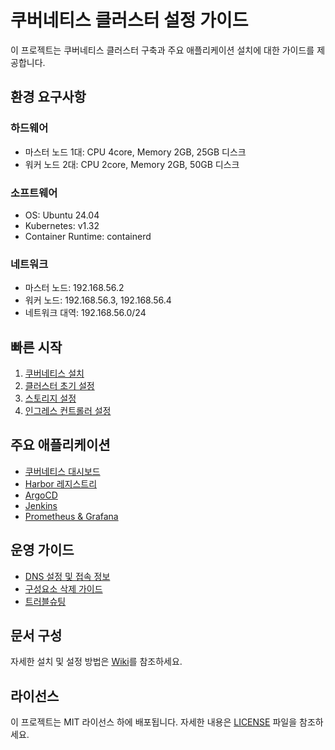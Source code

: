 # 쿠버네티스 클러스터 설정 가이드

이 프로젝트는 쿠버네티스 클러스터 구축과 주요 애플리케이션 설치에 대한 가이드를 제공합니다.

## 환경 요구사항

### 하드웨어

- 마스터 노드 1대: CPU 4core, Memory 2GB, 25GB 디스크
- 워커 노드 2대: CPU 2core, Memory 2GB, 50GB 디스크

### 소프트웨어

- OS: Ubuntu 24.04
- Kubernetes: v1.32
- Container Runtime: containerd

### 네트워크

- 마스터 노드: 192.168.56.2
- 워커 노드: 192.168.56.3, 192.168.56.4
- 네트워크 대역: 192.168.56.0/24

## 빠른 시작

1. [쿠버네티스 설치](https://github.com/minus43/k8s-practice/wiki/Kubernetes-Installation)
2. [클러스터 초기 설정](https://github.com/minus43/k8s-practice/wiki/Cluster-Setup)
3. [스토리지 설정](https://github.com/minus43/k8s-practice/wiki/OpenEBS-Setup)
4. [인그레스 컨트롤러 설정](https://github.com/minus43/k8s-practice/wiki/Ingress-Controller)

## 주요 애플리케이션

- [쿠버네티스 대시보드](https://github.com/minus43/k8s-practice/wiki/Kubernetes-Dashboard)
- [Harbor 레지스트리](https://github.com/minus43/k8s-practice/wiki/Harbor-Registry)
- [ArgoCD](https://github.com/minus43/k8s-practice/wiki/ArgoCD-Setup)
- [Jenkins](https://github.com/minus43/k8s-practice/wiki/Jenkins-Setup)
- [Prometheus & Grafana](https://github.com/minus43/k8s-practice/wiki/Monitoring-Setup)

## 운영 가이드

- [DNS 설정 및 접속 정보](https://github.com/minus43/k8s-practice/wiki/Access-Guide)
- [구성요소 삭제 가이드](https://github.com/minus43/k8s-practice/wiki/Uninstallation-Guide)
- [트러블슈팅](https://github.com/minus43/k8s-practice/wiki/Troubleshooting)

## 문서 구성

자세한 설치 및 설정 방법은 [Wiki](https://github.com/minus43/k8s-practice/wiki)를 참조하세요.

## 라이선스

이 프로젝트는 MIT 라이선스 하에 배포됩니다. 자세한 내용은 [LICENSE](LICENSE) 파일을 참조하세요.
